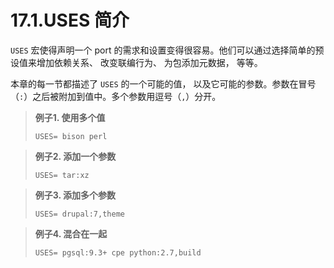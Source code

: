 # 17.1.USES 简介

`USES` 宏使得声明一个 port 的需求和设置变得很容易。他们可以通过选择简单的预设值来增加依赖关系、 改变联编行为、 为包添加元数据， 等等。

本章的每一节都描述了 `USES` 的一个可能的值， 以及它可能的参数。参数在冒号（`:`）之后被附加到值中。多个参数用逗号（`,`）分开。

>**例子1. 使用多个值**
>
> ```shell-session
> USES=	bison perl
> ```

>**例子2. 添加一个参数**
>
> ```shell-session
> USES=	tar:xz
> ```

>**例子3. 添加多个参数**
>
> ```shell-session
> USES=	drupal:7,theme
> ```

>**例子4. 混合在一起**
>
> ```shell-session
> USES=	pgsql:9.3+ cpe python:2.7,build
> ```


